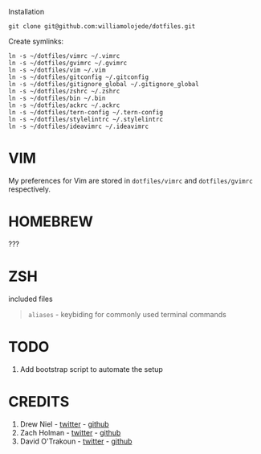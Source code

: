 Installation

    git clone git@github.com:williamolojede/dotfiles.git

Create symlinks:

    ln -s ~/dotfiles/vimrc ~/.vimrc
    ln -s ~/dotfiles/gvimrc ~/.gvimrc
    ln -s ~/dotfiles/vim ~/.vim
    ln -s ~/dotfiles/gitconfig ~/.gitconfig
    ln -s ~/dotfiles/gitignore_global ~/.gitignore_global
    ln -s ~/dotfiles/zshrc ~/.zshrc
    ln -s ~/dotfiles/bin ~/.bin
    ln -s ~/dotfiles/ackrc ~/.ackrc
    ln -s ~/dotfiles/tern-config ~/.tern-config
    ln -s ~/dotfiles/stylelintrc ~/.stylelintrc
    ln -s ~/dotfiles/ideavimrc ~/.ideavimrc

    
# VIM #

My preferences for Vim are stored in `dotfiles/vimrc` and `dotfiles/gvimrc`
respectively.

# HOMEBREW #
???

# ZSH #
included files
> `aliases` - keybiding for commonly used terminal commands

# TODO #
1. Add bootstrap script to automate the setup

# CREDITS
1. Drew Niel - [twitter](https://twitter.com/nelstrom) - [github](https://github.com/nelstrom)
2. Zach Holman - [twitter](https://twitter.com/holman) - [github](https://github.com/holman)
3. David O'Trakoun - [twitter](https://twitter.com/davidosomething) - [github](https://github.com/davidosomething)
